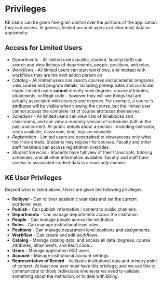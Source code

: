 # Privileges
KE Users can be given fine-grain control over the portions of the application they can access.  In general, limited account users can *view* most data on appiversity:

## Access for Limited Users
- *Departments* - All limited users (public, student, faculty/staff) can search and view listings of departments, people, positions, and roles.
- *Workflows* - All limited users can start workflows, and interact with workflows they are the next action person on.
- *Catalog* - All limited users can search courses and academic programs, view course and program details, including prerequisites and curricular maps.  Limited users **cannot** directly view degrees, course attributes, attainments, or Reqit code - however they will see things that are actually associated with courses and degrees.  For example, a course's attributes will be visible when viewing the course, but the limited user cannot access the complete list of course attributes themselves.
- *Scheduler* - All limited users can view lists of timeblocks and classrooms, and can view a readonly version of schedules both in the past and current.  All public details about a section - including instructor, seats available, classroom, time, day are viewable.
- *Registration* - Limited users are constrained to view/access only what their role entails.  Students may register for courses.  Faculty and other staff members can access registration overrides.
- *Student Services* - Students have full view of their transcripts, tutoring schedules, and all other information available.  Faculty and staff have access to associated student data in a read-only manner.

## KE User Privileges
Beyond what is listed above, Users are given the following privileges:

- **Rollover** - Can rollover academic year data and set the current academic year.  
- **Publish** - Can publish information / content to public channels.
- **Departments** - Can manage departments across the institution.  
- **People** - Can manage people across the institution.
- **Roles** - Can manage institutional level roles.
- **Positions** - Can manage department level positions and assignments.
- **Workflow** - Can create and edit workflows.
- **Catalog** - Manage catalog data, and access all data (degrees, course attributes, attainments, and Reqit code.).
- **Users** - Manage application (KE) users.
- **Account** - Manage institutional account settings.
- **Representative of Record** - Validates institutional data and primary point of contact.  At least one user must have this privilege, and we use this to communicate to those individuals whenever we need to validate something about the institution, or to deal with billing.
